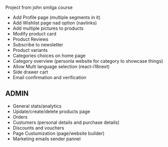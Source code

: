 Project from john smilga course

- Add Profile page (multiple segments in it)
- Add Wishlist page nad option (navlinks)
- Add multiple pictures to products
- Modify product card
- Product Reviews
- Subscribe to newsletter
- Product variants
- Categories choices on home page
- Category overview (personla website for category to showcase things)
- Allow Multi language selection (react-i18next)
- Side drawer cart
- Email confirmation and verification

## ADMIN

- General stats/analytics
- Update/create/delete products page
- Orders
- Custumers (personal details and purchase details)
- Discounts and vouchers
- Page Custumization (page/website builder)
- Marketing emails sender pannel
